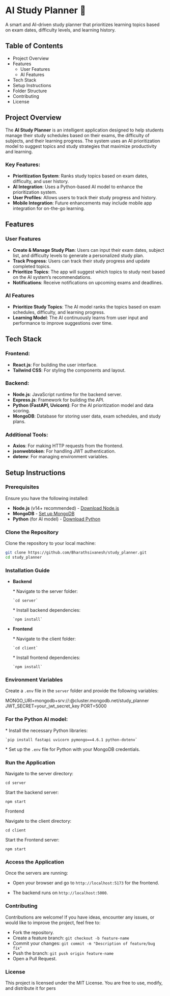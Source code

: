 # AI Study Planner 🎯
A smart and AI-driven study planner that prioritizes learning topics based on exam dates, difficulty levels, and learning history.

## Table of Contents
- Project Overview
- Features
  - User Features
  - AI Features
- Tech Stack
- Setup Instructions
- Folder Structure
- Contributing
- License

## Project Overview
The **AI Study Planner** is an intelligent application designed to help students manage their study schedules based on their exams, the difficulty of subjects, and their learning progress. The system uses an AI prioritization model to suggest topics and study strategies that maximize productivity and learning.

### Key Features:
- **Prioritization System**: Ranks study topics based on exam dates, difficulty, and user history.
- **AI Integration**: Uses a Python-based AI model to enhance the prioritization system.
- **User Profiles**: Allows users to track their study progress and history.
- **Mobile Integration**: Future enhancements may include mobile app integration for on-the-go learning.

## Features

### User Features
- **Create & Manage Study Plan**: Users can input their exam dates, subject list, and difficulty levels to generate a personalized study plan.
- **Track Progress**: Users can track their study progress and update completed topics.
- **Prioritize Topics**: The app will suggest which topics to study next based on the AI system’s recommendations.
- **Notifications**: Receive notifications on upcoming exams and deadlines.

### AI Features
- **Prioritize Study Topics**: The AI model ranks the topics based on exam schedules, difficulty, and learning progress.
- **Learning Model**: The AI continuously learns from user input and performance to improve suggestions over time.

## Tech Stack

### Frontend:
- **React.js**: For building the user interface.
- **Tailwind CSS**: For styling the components and layout.

### Backend:
- **Node.js**: JavaScript runtime for the backend server.
- **Express.js**: Framework for building the API.
- **Python (FastAPI, Uvicorn)**: For the AI prioritization model and data scoring.
- **MongoDB**: Database for storing user data, exam schedules, and study plans.

### Additional Tools:
- **Axios**: For making HTTP requests from the frontend.
- **jsonwebtoken**: For handling JWT authentication.
- **dotenv**: For managing environment variables.

## Setup Instructions

### Prerequisites
Ensure you have the following installed:
- **Node.js** (v14+ recommended) - [Download Node.js](https://nodejs.org)
- **MongoDB** - [Set up MongoDB](https://www.mongodb.com/)
- **Python** (for AI model) - [Download Python](https://www.python.org/)

### Clone the Repository
Clone the repository to your local machine:
```bash
git clone https://github.com/Bharathsivanesh/study_planner.git
cd study_planner
```
### Installation Guide

-   **Backend**

    \* Navigate to the server folder:

        `cd server`

    \* Install backend dependencies:

        `npm install`

-   **Frontend**

    \* Navigate to the client folder:

        `cd client`

    \* Install frontend dependencies:

        `npm install`

### Environment Variables

Create a `.env` file in the `server` folder and provide the following variables:


MONGO_URI=mongodb+srv://:@cluster.mongodb.net/study_planner
JWT_SECRET=your_jwt_secret_key
PORT=5000


### For the Python AI model:

\* Install the necessary Python libraries:

    `pip install fastapi uvicorn pymongo==4.6.1 python-dotenv`

\* Set up the `.env` file for Python with your MongoDB credentials.

### Run the Application

Navigate to the server directory:

`cd server`

Start the backend server:

`npm start`

Frontend

Navigate to the client directory:

`cd client`

Start the Frontend server:

`npm start`

### Access the Application

Once the servers are running:

- Open your browser and go to `http://localhost:5173` for the frontend.

- The backend runs on `http://localhost:5000`.

### Contributing

Contributions are welcome! If you have ideas, encounter any issues, or would like to improve the project, feel free to:

- Fork the repository.
- Create a feature branch: `git checkout -b feature-name`
- Commit your changes: `git commit -m "Description of feature/bug fix"`
- Push the branch: `git push origin feature-name`
- Open a Pull Request.

### License

This project is licensed under the MIT License. You are free to use, modify, and distribute it for pers
